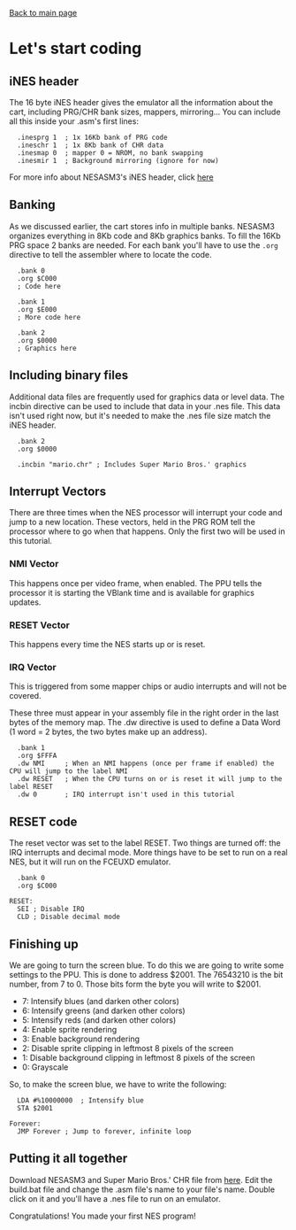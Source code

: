 [Back to main page](https://normalgamer.github.io/NES-Development/)

# Let's start coding

## iNES header

The 16 byte iNES header gives the emulator all the information about the cart, including PRG/CHR bank sizes, mappers, mirroring... You can include all this inside your .asm's first lines:

```
  .inesprg 1  ; 1x 16Kb bank of PRG code
  .ineschr 1  ; 1x 8Kb bank of CHR data
  .inesmap 0  ; mapper 0 = NROM, no bank swapping
  .inesmir 1  ; Background mirroring (ignore for now)
```

For more info about NESASM3's iNES header, click [here](https://github.com/thentenaar/nesasm/blob/master/documentation/neshdr20.txt)

## Banking

As we discussed earlier, the cart stores info in multiple banks. NESASM3 organizes everything in 8Kb code and 8Kb graphics banks. To fill the 16Kb PRG space 2 banks are needed. For each bank you'll have to use the `.org` directive to tell the assembler where to locate the code.

```
  .bank 0
  .org $C000
  ; Code here
  
  .bank 1
  .org $E000
  ; More code here
  
  .bank 2
  .org $0000
  ; Graphics here
```

## Including binary files

Additional data files are frequently used for graphics data or level data. The incbin directive can be used to include that data in your .nes file. This data isn't used right now, but it's needed to make the .nes file size match the iNES header.

```
  .bank 2
  .org $0000
  
  .incbin "mario.chr" ; Includes Super Mario Bros.' graphics
```

## Interrupt Vectors

There are three times when the NES processor will interrupt your code and jump to a new location. These vectors, held in the PRG ROM tell the processor where to go when that happens. Only the first two will be used in this tutorial.

### NMI Vector

This happens once per video frame, when enabled. The PPU tells the processor it is starting the VBlank time and is available for graphics updates.

### RESET Vector

This happens every time the NES starts up or is reset.

### IRQ Vector

This is triggered from some mapper chips or audio interrupts and will not be covered.

These three must appear in your assembly file in the right order in the last bytes of the memory map. The .dw directive is used to define a Data Word (1 word = 2 bytes, the two bytes make up an address).
```
  .bank 1
  .org $FFFA
  .dw NMI     ; When an NMI happens (once per frame if enabled) the CPU will jump to the label NMI
  .dw RESET   ; When the CPU turns on or is reset it will jump to the label RESET
  .dw 0       ; IRQ interrupt isn't used in this tutorial
```

## RESET code

The reset vector was set to the label RESET. Two things are turned off: the IRQ interrupts and decimal mode. More things have to be set to run on a real NES, but it will run on the FCEUXD emulator.

```
  .bank 0
  .org $C000
  
RESET:
  SEI ; Disable IRQ
  CLD ; Disable decimal mode
```

## Finishing up

We are going to turn the screen blue. To do this we are going to write some settings to the PPU. This is done to address $2001. The 76543210 is the bit number, from 7 to 0. Those bits form the byte you will write to $2001.

- 7: Intensify blues (and darken other colors)
- 6: Intensify greens (and darken other colors)
- 5: Intensify reds (and darken other colors)
- 4: Enable sprite rendering
- 3: Enable background rendering
- 2: Disable sprite clipping in leftmost 8 pixels of the screen
- 1: Disable background clipping in leftmost 8 pixels of the screen
- 0: Grayscale

So, to make the screen blue, we have to write the following:

```
  LDA #%10000000  ; Intensify blue
  STA $2001
  
Forever:
  JMP Forever ; Jump to forever, infinite loop
```

## Putting it all together

Download NESASM3 and Super Mario Bros.' CHR file from [here](https://github.com/normalgamer/NES-Development/raw/gh-pages/03-First_Program/background.zip). Edit the build.bat file and change the .asm file's name to your file's name. Double click on it and you'll have a .nes file to run on an emulator.

Congratulations! You made your first NES program!
